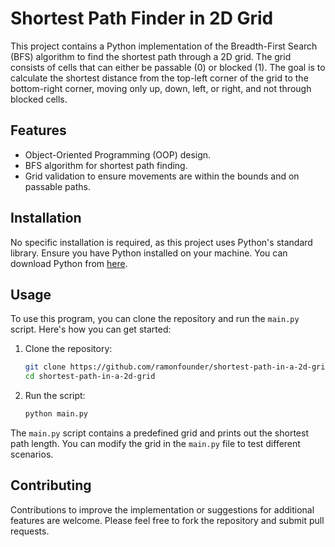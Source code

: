 # Shortest Path Finder in 2D Grid

This project contains a Python implementation of the Breadth-First Search (BFS) algorithm to find the shortest path through a 2D grid. The grid consists of cells that can either be passable (0) or blocked (1). The goal is to calculate the shortest distance from the top-left corner of the grid to the bottom-right corner, moving only up, down, left, or right, and not through blocked cells.

## Features

- Object-Oriented Programming (OOP) design.
- BFS algorithm for shortest path finding.
- Grid validation to ensure movements are within the bounds and on passable paths.

## Installation

No specific installation is required, as this project uses Python's standard library. Ensure you have Python installed on your machine. You can download Python from [here](https://www.python.org/downloads/).

## Usage

To use this program, you can clone the repository and run the `main.py` script. Here's how you can get started:

1. Clone the repository:
   ```bash
   git clone https://github.com/ramonfounder/shortest-path-in-a-2d-grid.git
   cd shortest-path-in-a-2d-grid
   ```

2. Run the script:
   ```bash
   python main.py
   ```

The `main.py` script contains a predefined grid and prints out the shortest path length. You can modify the grid in the `main.py` file to test different scenarios.

## Contributing

Contributions to improve the implementation or suggestions for additional features are welcome. Please feel free to fork the repository and submit pull requests.